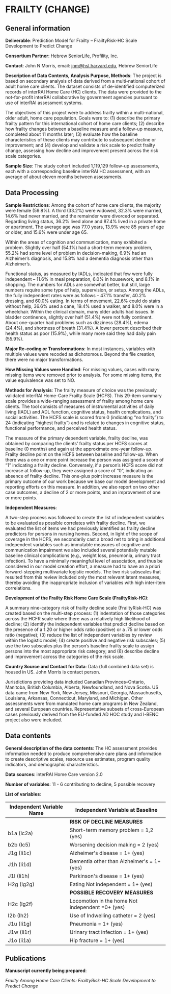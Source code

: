 # FRAILTY (CHANGE)

## General information

**Deliverable**: Prediction Model for Frailty – FrailtyRisk-HC Scale Development to Predict Change

**Consortium Partner**: Hebrew SeniorLife, Profility, Inc.

**Contact**: John N Morris, email: jnm@hsl.harvard.edu, Hebrew SeniorLife

**Description of Data Contents, Analysis Purpose, Methods**: The project is based on secondary analysis of data derived from a multi-national cohort of adult home care clients. The dataset consists of de-identified computerized records of interRAI Home Care (HC) clients. The data were provided to the not-for-profit interRAI collaborative by government agencies pursuant to use of interRAI assessment systems.

The objectives of this project were to address frailty within a multi-national, older adult, home care population. Goals were to: (1) describe the primary frailty pattern for this international cohort of home care clients; (2) describe how frailty changes between a baseline measure and a follow-up measure, completed about 11 months later; (3) evaluate how the baseline characteristics of these clients may contribute to subsequent decline or improvement; and (4) develop and validate a risk scale to predict frailty change, assessing how decline and improvement present across the risk scale categories.

**Sample Size**: The study cohort included 1,119,129 follow-up assessments, each with a corresponding baseline interRAI HC assessment, with an average of about eleven months between assessments.

## Data Processing

**Sample Restrictions**: Among the cohort of home care clients, the majority were female (59.8%). A third (33.2%) were widowed, 32.3% were married, 14.6% had never married, and the remainder were divorced or separated. Regarding living status, 36.2% lived alone and 87.4% lived in a private home or apartment. The average age was 77.0 years, 13.9% were 85 years of age or older, and 15.6% were under age 65.

Within the areas of cognition and communication, many exhibited a problem. Slightly over half (54.1%) had a short-term memory problem, 55.2% had some level of problem in decision-making, 6.9% had an Alzheimer’s diagnosis, and 15.8% had a dementia diagnosis other than Alzheimer’s.

Functional status, as measured by IADLs, indicated that few were fully independent – 11.6% in meal preparation, 6.0% in housework, and 8.1% in shopping. The numbers for ADLs are somewhat better, but still, large numbers require some type of help, supervision, or setup. Among the ADLs, the fully independent rates were as follows – 47.1% transfer, 40.2% dressing, and 60.0% eating. In terms of movement, 22.6% could do stairs without help, 36.6% used a cane, 19.4% used a walker, and 8.0% were in a wheelchair. Within the clinical domain, many older adults had issues. In bladder continence, slightly over half (51.4%) were not fully continent. About one-quarter had problems such as dizziness (28.4%), edema (24.4%), and shortness of breath (31.4%). A lower percent described their health status as poor (15.9%), while many more said they had daily pain (55.9%).

**Major Re-coding or Transformations**: In most instances, variables with multiple values were recoded as dichotomous. Beyond the file creation, there were no major transformations.

**How Missing Values were Handled**: For missing values, cases with many missing items were removed prior to analysis. For some missing items, the value equivalence was set to NO.

**Methods for Analysis**: The frailty measure of choice was the previously validated interRAI Home-Care Frailty Scale (HCFS). This 29-item summary scale provides a wide-ranging assessment of frailty among home care clients. The tool consists of measures of instrumental activities of daily living (IADL) and ADL function, cognitive status, health complications, and social activities. The HCFS scale is scored from 0 (indicating “no frailty”) to 24 (indicating “highest frailty”) and is related to changes in cognitive status, functional performance, and perceived health status.

The measure of the primary dependent variable, frailty decline, was obtained by comparing the clients’ frailty status per HCFS scores at baseline (0 months) and again at the approximate one-year follow-up. Frailty decline point on the HCFS between baseline and follow-up. When there was a one or more point increase the person was assigned a score of “1” indicating a frailty decline. Conversely, if a person’s HCFS score did not increase at follow-up, they were assigned a score of “0”, indicating an absence of frailty decline. This one-plus point increase measure is the primary outcome of our work because we base our model development and reporting efforts on this measure. In addition, we also report on two other case outcomes, a decline of 2 or more points, and an improvement of one or more points.

**Independent Measures**:

A two-step process was followed to create the list of independent variables to be evaluated as possible correlates with frailty decline. First, we evaluated the list of items we had previously identified as frailty decline predictors for persons in nursing homes. Second, in light of the scope of coverage in the HCFS, we secondarily cast a broad net to bring in additional independent variables such as immutable measures of cognitive and communication impairment we also included several potentially mutable baseline clinical complications (e.g., weight loss, pneumonia, urinary tract infection). To have a minimally meaningful level of association, and thus be considered in our model creation effort, a measure had to have an a priori forward-stepping multivariate logistic models. The two risk subscales that resulted from this review included only the most relevant latent measures, thereby avoiding the inappropriate inclusion of variables with high inter-item correlations.

**Development of the Frailty Risk Home Care Scale (FrailtyRisk-HC)**:

A summary nine-category risk of frailty decline scale (FrailtyRisk-HC) was created based on the multi-step process: (1) indentation of those categories across the HCFR scale where there was a relatively high likelihood of decline; (2) identify the independent variables that predict decline based on the presence of a 1.20 or higher odds ratio (positive) or a .75 or lower odds ratio (negative); (3) reduce the list of independent variables by review within the logistic model; (4) create positive and negative risk subscales; (5) use the two subscales plus the person’s baseline frailty scale to assign persons into the most appropriate risk category; and (6) describe decline and improvement across the categories of the risk scale.

**Country Source and Contact for Data**: Data (full combined data set) is housed in US. John Morris is contact person.

Jurisdictions providing data included Canadian Provinces–Ontario, Manitoba, British Columbia, Alberta, Newfoundland, and Nova Scotia. US data came from New York, New Jersey, Missouri, Georgia, Massachusetts, Louisiana, Arkansas, Connecticut, Maryland, and Michigan. Other assessments were from mandated home care programs in New Zealand, and several European countries. Representative subsets of cross-European cases previously derived from the EU-funded AD HOC study and I-BENC project also were included.

## Data contents

**General description of the data contents**: The HC assessment provides information needed to produce comprehensive care plans and information to create descriptive scales, resource use estimates, program quality indicators, and demographic characteristics.

**Data sources**: interRAI Home Care version 2.0

**Number of variables**: 11 - 6 contributing to decline, 5 possible recovery

**List of variables**:

| Independent Variable Name | Independent Variable at Baseline |
| --- | --- |
| | **RISK OF DECLINE MEASURES** |
| b1a (Ic2a) | Short-term memory problem = 1,2 (yes) |
| b2b (Ic5) | Worsening decision making = 2 (yes) |
| J1g (Ii1c) | Alzheimer's disease = 1+ (yes) |
| J1h (Ii1d) | Dementia other than Alzheimer's = 1+ (yes) |
| J1l (Ii1h) | Parkinson's disease = 1+ (yes) |
| H2g (Ig2g) | Eating Not independent = 1+ (yes) |
| | **POSSIBLE RECOVERY MEASURES** |
| H2c (Ig2f) | Locomotion in the home Not independent =0+ (yes) |
| I2b (Ih2) | Use of Indwelling catheter = 2 (yes) |
| J1u (Ii1g) | Pneumonia = 1+ (yes) |
| J1w (Ii1r) | Urinary tract infection = 1+ (yes) |
| J1o (ii1a) | Hip fracture = 1+ (yes) |

## Publications

**Manuscript currently being prepared**:

*Frailty Among Home Care Clients: FrailtyRisk-HC Scale Development to Predict Change*
